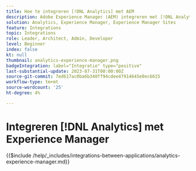 ```yaml
---
title: Hoe te integreren [!DNL Analytics] met AEM
description: Adobe Experience Manager (AEM) integreren met [!DNL Analytics] om het gebruikersgedrag op uw website te volgen en te analyseren.
solution: Analytics, Experience Manager, Experience Manager Sites
feature: Integrations
topic: Integrations
role: Leader, Architect, Admin, Developer
level: Beginner
index: false
kt: null
thumbnail: analytics-experience-manager.png
badgeIntegration: label="Integratie" type="positive"
last-substantial-update: 2023-07-31T00:00:00Z
source-git-commit: 7ed617ac0ba6b340ff94cdee47914645e0ec6615
workflow-type: tm+mt
source-wordcount: '25'
ht-degree: 4%

---
```



# Integreren [!DNL Analytics] met Experience Manager

{{$include /help/_includes/integrations-between-applications/analytics-experience-manager.md}}
